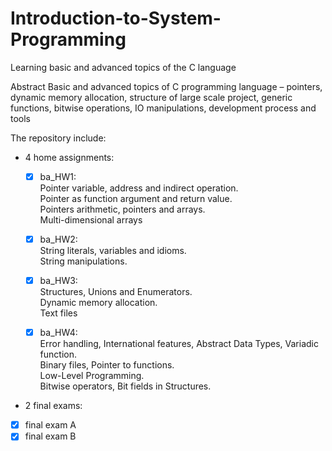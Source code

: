 # Introduction-to-System-Programming
Learning basic and advanced topics of the C language


Abstract
Basic and advanced topics of C programming language – pointers, dynamic
memory allocation, structure of large scale project, generic functions, bitwise operations, IO
manipulations, development process and tools



The repository include:

* 4 home assignments:

  - [x] ba_HW1:
    <br />Pointer variable, address and indirect operation.
    <br />Pointer as function argument and return value.
    <br />Pointers arithmetic, pointers and arrays.
    <br />Multi-dimensional arrays
    
  - [x] ba_HW2:
    <br />String literals, variables and idioms.
    <br />String manipulations.
  

  - [x] ba_HW3:
    <br />Structures, Unions and Enumerators.
    <br />Dynamic memory allocation.
    <br />Text files
  
  
  
  - [x] ba_HW4:
    <br />Error handling, International features, Abstract Data Types, Variadic function.
    <br />Binary files, Pointer to functions.
    <br />Low-Level Programming.
    <br />Bitwise operators, Bit fields in Structures.
        
* 2 final exams:          
                  


* [x] final exam A
* [x] final exam B
